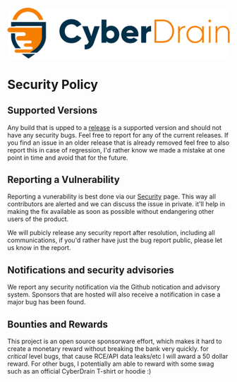 <p align="center"><a href="https://cyberdrain.com" target="_blank" rel="noopener noreferrer"><img src="assets/img/CyberDrain.png" alt="CyberDrain Logo"></a></p>

# Security Policy

## Supported Versions

Any build that is upped to a [release](/releases) is a supported version and should not have any security bugs. Feel free to report for any of the current releases. If you find an issue in an older release that is already removed feel free to also report this in case of regression, I'd rather know we made a mistake at one point in time and avoid that for the future.

## Reporting a Vulnerability

Reporting a vunerability is best done via our [Security](security.md) page. This way all contributors are alerted and we can discuss the issue in private. it'll help in making the fix available as soon as possible without endangering other users of the product. 

We will pubicly release any security report after resolution, including all communications, if you'd rather have just the bug report public, please let us know in the report.

## Notifications and security advisories

We report any security notification via the Github notication and advisory system. Sponsors that are hosted will also receive a notification in case a major bug has been found.

## Bounties and Rewards

This project is an open source sponsorware effort, which makes it hard to create a monetary reward without breaking the bank very quickly. for *critical* level bugs, that cause RCE/API data leaks/etc I will award a 50 dollar reward. For other bugs, I potentially am able to reward with some swag such as an official CyberDrain T-shirt or hoodie :)